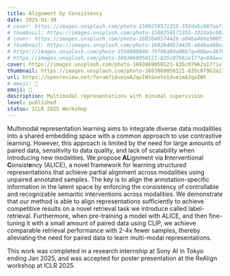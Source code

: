 ```yaml
---
title: Alignment by Consistency
date: 2025-01-30
# cover: https://images.unsplash.com/photo-1500259571355-332da5cb07aa?ixlib=rb-4.0.3&ixid=M3wxMjA3fDB8MHxwaG90by1wYWdlfHx8fGVufDB8fHx8fA%3D%3D&auto=format&fit=crop&w=1440&q=80
# thumbnail: https://images.unsplash.com/photo-1500259571355-332da5cb07aa?ixlib=rb-4.0.3&ixid=M3wxMjA3fDB8MHxwaG90by1wYWdlfHx8fGVufDB8fHx8fA%3D%3D&auto=format&fit=crop&w=480&q=80
# cover: https://images.unsplash.com/photo-1602640574426-a04ba466e300?ixlib=rb-4.0.3&ixid=M3wxMjA3fDB8MHxwaG90by1wYWdlfHx8fGVufDB8fHx8fA%3D%3D&auto=format&fit=crop&w=1440&q=80
# thumbnail: https://images.unsplash.com/photo-1602640574426-a04ba466e300?ixlib=rb-4.0.3&ixid=M3wxMjA3fDB8MHxwaG90by1wYWdlfHx8fGVufDB8fHx8fA%3D%3D&auto=format&fit=crop&w=480&q=80
# https://images.unsplash.com/photo-1550008048-79f06a04a08b?q=80&w=3870&auto=format&fit=crop&ixlib=rb-4.1.0&ixid=M3wxMjA3fDB8MHxwaG90by1wYWdlfHx8fGVufDB8fHx8fA%3D%3D
# https://images.unsplash.com/photo-1693069050121-835c07962a17?q=80&w=3878&auto=format&fit=crop&ixlib=rb-4.1.0&ixid=M3wxMjA3fDB8MHxwaG90by1wYWdlfHx8fGVufDB8fHx8fA%3D%3D
cover: https://images.unsplash.com/photo-1693069050121-835c07962a17?ixlib=rb-4.0.3&ixid=M3wxMjA3fDB8MHxwaG90by1wYWdlfHx8fGVufDB8fHx8fA%3D%3D&auto=format&fit=crop&w=1440&q=80
thumbnail: https://images.unsplash.com/photo-1693069050121-835c07962a17?ixlib=rb-4.0.3&ixid=M3wxMjA3fDB8MHxwaG90by1wYWdlfHx8fGVufDB8fHx8fA%3D%3D&auto=format&fit=crop&w=480&q=80
url: https://openreview.net/forum?id=eimAJqoIWt&noteId=eimAJqoIWt
# emoji: 🕺
emoji: 💬
description: Multimodal representations with minimal supervision
level: published
status: ICLR 2025 Workshop
---
```



Multimodal representation learning aims to integrate diverse data modalities into a shared embedding space with a common approach to use contrastive learning. However, this approach is limited by the need for large amounts of paired data, sensitivity to data quality, and lack of scalability when introducing new modalities. We propose **AL**ignment via **I**nterventional **C**onsist**e**ncy (ALICE), a novel framework for learning structured representations that achieve partial alignment across modalities using unpaired annotated samples. The key is to align the annotation-specific information in the latent space by enforcing the consistency of controllable and recognizable semantic interventions across modalities. We demonstrate that our method is able to align representations sufficiently to achieve competitive results on a novel retrieval task we introduce called label-retrieval. Furthermore, when pre-training a model with ALICE, and then fine-tuning it with a small amount of paired data using CLIP, we achieve comparable retrieval performance with 2-4x fewer samples, thereby alleviating the need for paired data to learn multi-modal representations.

This work was completed in a research internship at Sony AI in Tokyo ending Jan 2025, and was accepted for poster presentation at the ReAlign workshop at ICLR 2025.

